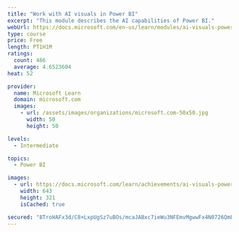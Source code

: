 ```yaml
---
title: "Work with AI visuals in Power BI"
excerpt: "This module describes the AI capabilities of Power BI."
webUrl: https://docs.microsoft.com/en-us/learn/modules/ai-visuals-power-bi/
type: course
price: Free
length: PT1H1M
ratings:
  count: 466
  average: 4.6523604
heat: 52

provider:
  name: Microsoft Learn
  domain: microsoft.com
  images:
    - url: /assets/images/organizations/microsoft.com-50x50.jpg
      width: 50
      height: 50

levels:
  - Intermediate

topics:
  - Power BI

images:
  - url: https://docs.microsoft.com/learn/achievements/ai-visuals-power-bi-social.png
    width: 643
    height: 321
    isCached: true

secured: "8TroHAFx3d/C8+LxpUgSz7uBOs/mcaJABxc7ieWu3NFEmvMgwwFx4N0726QmEGwoBLIC4KM9sj1cQZB+TCt56jK4SsDl3K+/39GK0uaWjQtOIZ2EalMbLIh2cwk8C8yig64Ksv7Wiiu0XoaZTobgAfuzX1nfFqj0IreQAMYudSX2+sd9rDBwixRORIvadsn8oUGSEl6D4pxspKES0cbNPGx/sM7x6qgvD1c1UeH2+uq/L0QxHwiO9Ubz3UXCfsQhcj2XEndNOHuMw1m1lm8yKip4y+ssbx0/erFOCxzLvMUSABfJnGX/nFy335bGtwItmJIFG6y+G1ZypDnpEspQNwZpejmacqjmaSllF85pTvUWYcy+YpxYWsw5klzb404VC1MKCR2Gfh+LfICPB5rqcQzh/0wa1DgFtCGdWEHtBs8=;cepCQ2Ctc/O803eVRTlwOA=="
---
```


